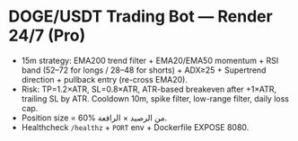 # DOGE/USDT Trading Bot — Render 24/7 (Pro)
- 15m strategy: EMA200 trend filter + EMA20/EMA50 momentum + RSI band (52–72 for longs / 28–48 for shorts) + ADX≥25 + Supertrend direction + pullback entry (re-cross EMA20).
- Risk: TP=1.2×ATR, SL=0.8×ATR, ATR-based breakeven after +1×ATR, trailing SL by ATR. Cooldown 10m, spike filter, low-range filter, daily loss cap.
- Position size = 60% من الرصيد × الرافعة.
- Healthcheck `/healthz` + `PORT` env + Dockerfile EXPOSE 8080.
